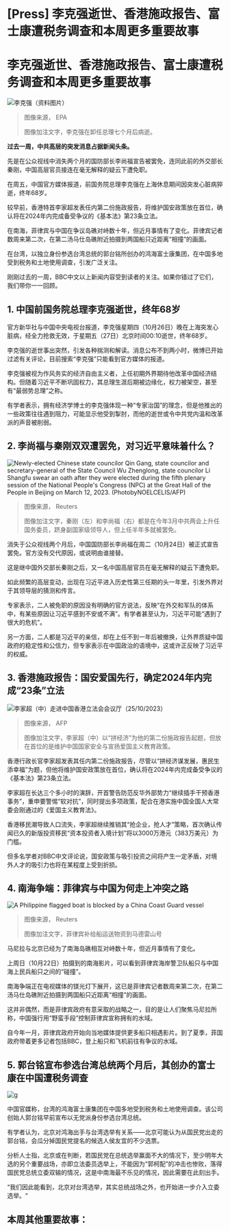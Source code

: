 # [Press] 李克强逝世、香港施政报告、富士康遭税务调查和本周更多重要故事

#  李克强逝世、香港施政报告、富士康遭税务调查和本周更多重要故事


![李克强（资料图片）](_131542595_012448-shutterstock_editorial_former_chinese_premier_li_keqian_14169047a.jpg)

> 图像来源，  EPA
>
> 图像加注文字，李克强在卸任总理七个月后病逝。

**过去一周，中共高层的突发消息占据新闻头条。**

先是在公众视线中消失两个月的国防部长李尚福宣告被罢免，连同此前的外交部长秦刚，中国高层官员接连在毫无解释的疑云下遭免职。

在周五，中国官方媒体报道，前国务院总理李克强在上海休息期间因突发心脏病猝逝，终年68岁。

较早前，香港特首李家超发表任内第二份施政报告，将维护国安政策放在首位，确认将在2024年内完成备受争议的《基本法》第23条立法。

在南海，菲律宾与中国在争议岛礁对峙数十年，但近月事情有了变化。菲律宾记者数周来第二次，在第二汤马仕岛礁附近拍摄到两国船只近距离“相撞”的画面。

在台湾，以独立身份参选台湾总统的郭台铭所创办的鸿海富士康集团，在中国多地受到税务和土地使用调查，引发广泛关注。

刚刚过去的一周，BBC中文以上新闻内容受到读者的关注。如果你错过了它们，我们带你一一回顾。

##  1\. 中国前国务院总理李克强逝世，终年68岁


官方新华社与中国中央电视台报道，李克强星期四（10月26日）晚在上海突发心脏病，经全力抢救无效，于星期五（27日）北京时间00:10逝世，终年68岁。

李克强的逝世事出突然，引发各种揣测和解读。消息公布不到两小时，微博已开始过滤有关评论，目前搜索“李克强”只能看到官方媒体的报道。

李克强被视为作风务实的经济自由主义者，上任初期外界期待他改革中国经济结构。但随着习近平不断巩固权力，其总理生涯后期被边缘化，权力被架空，甚至有“最弱势总理”之称。

有学者表示，拥有经济学博士的李克强体现一种“专家治国”的理念，但是他推出的一些政策往往遇到阻力，可能显示他受到掣肘，而他的逝世或令中共党内温和改革派的声音被削弱。

##  2\. 李尚福与秦刚双双遭罢免，对习近平意味着什么？

![Newly-elected Chinese state councilor Qin Gang, state councilor and secretary-general of the State Council Wu Zhenglong, state councilor Li Shangfu swear an oath after they were elected during the fifth plenary session of the National People's Congress \(NPC\) at the Great Hall of the People in Beijing on March 12, 2023. \(PhotobyNOELCELIS/AFP\)](_131534380_gettyimages-1248050705.jpg)

> 图像来源，  Reuters
>
> 图像加注文字，秦刚（左）和李尚福（右）都是在今年3月中共两会上升任国务委员，跻身副国家级领导人，但上任半年多就被罢免。

消失于公众视线两个月后，中国国防部长李尚福在周二（10月24日）被正式宣告罢免。官方没有交代原因，或说明由谁接替。

这是继中国外交部长秦刚之后，又一名中国高层官员在毫无解释的疑云下遭免职。

如此频繁的高层变动，出现在习近平进入历史性第三任期的头一年里，引发外界对于其领导层的猜测和传言。

专家表示，二人被免职的原因没有明确的官方说法，反映“在外交和军队的体系中，有某些原因让习近平感到不安或不满”。有学者甚至认为，习近平可能“遇到了很大的危机”。

另一方面，二人都是习近平的亲信，却在上任不到一年后被撤换，让外界质疑中国政府的稳定性和公信力，但专家表示在中国政治的语境中，这或许正反映了习近平的权威。

##  3\. 香港施政报告：国安爱国先行，确定2024年内完成“23条”立法

![李家超（中）走进中国香港立法会会议厅（25/10/2023）](_131526428_gettyimages-1743637503.jpg)

> 图像来源，  AFP
>
> 图像加注文字，李家超（中）以“拼经济”为他的第二份施政报告起题，但放在首位的是维护中国国家安全与宣扬爱国主义教育政策。

香港行政长官李家超发表其任内第二份施政报告，尽管以“拼经济谋发展，惠民生添幸福”为题，但他将维护国安政策放在首位，确认将在2024年内完成备受争议的《基本法》第23条立法。

李家超在长达三个多小时的演辞，开首警告防范反华外部势力“继续插手干预香港事务”，重申要警惕“软对抗”，同时提出多项政策，配合在港实施中国全国人大常委会刚通过的《爱国主义教育法》。

香港移民潮导致人口流失，李家超继续推销其“抢企业，抢人才”策略，首次确认传闻已久的新版投资移民“资本投资者入境计划”将以3000万港元（383万美元）为门槛。

但多名学者对BBC中文评论说，国安政策与吸引投资之间将产生一定矛盾，对境外人才的吸引力也将在某程度上受到折损。

##  4\. 南海争端：菲律宾与中国为何走上冲突之路

![A Philippine flagged boat is blocked by a China Coast Guard vessel](_131504189_a7943097929751b33095202139e2d5b7f18fa909.jpg)

> 图像来源，  Reuters
>
> 图像加注文字，菲律宾补给船运送物资到马德雷山号

马尼拉与北京已经为了南海岛礁相互对峙数十年，但近月事情有了变化。

上周日（10月22日）拍摄到的南海影片，可以看到菲律宾海岸警卫队船只与中国海上民兵船只之间的“碰撞”。

南海争端正在电视媒体的镁光灯下展开，这已是菲律宾记者数周来第二次，在第二汤马仕岛礁附近拍摄到两国船只近距离“相撞”的画面。

这并非偶然，而是菲律宾政府有意采取的战略之一，目的是让人们聚焦马尼拉所称，中国强行用“野蛮手段”控制菲律宾宣称拥有的水域。

自今年一月，菲律宾政府开始向当地媒体提供更多船只相遇影片。到了夏季，菲国政府带着更多记者包括BBC，登上船只和飞机前往有争议的水域。

##  5\. 郭台铭宣布参选台湾总统两个月后，其创办的富士康在中国遭税务调查

![g](_131505472_terry_gou.png)

中国官媒称，台湾的鸿海富士康集团在中国多地受到税务和土地使用调查。该公司创始人郭台铭早前宣布以无党派身份参选台湾总统。

有学者认为，北京对鸿海出手与台湾选举有关系——北京可能认为从国民党出走的郭台铭，会瓜分掉国民党提名的候选人侯友宜的不少选票。

分析人士指，北京或在判断，若国民党在总统选举赢面不大的情况下，至少明年大选的另个重要战场，亦即立法委员选举上，不能因为“郭柯配”的冲击也惨败，落得国民党总统立委双输的情况，这是中南海最不乐见的情况，因此需要在此刻出手。

“我们因此能看到，北京对台湾选举，其实总统战场之外，也开始进一步介入立委选举。“

##  本周其他重要故事：



